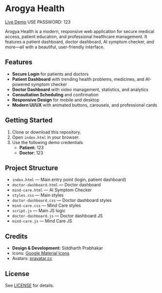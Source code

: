 # Arogya Health

[Live Demo](https://siddharth-prabhakar.github.io/AROGYA/) USE PASSWORD: 123

Arogya Health is a modern, responsive web application for secure medical access, patient education, and professional healthcare management. It features a patient dashboard, doctor dashboard, AI symptom checker, and more—all with a beautiful, user-friendly interface.

## Features
- **Secure Login** for patients and doctors
- **Patient Dashboard** with trending health problems, medicines, and AI-powered symptom checker
- **Doctor Dashboard** with video management, statistics, and analytics
- **Consultation Scheduling** and confirmation
- **Responsive Design** for mobile and desktop
- **Modern UI/UX** with animated buttons, carousels, and professional cards

## Getting Started
1. Clone or download this repository.
2. Open `index.html` in your browser.
3. Use the following demo credentials
   - **Patient:** 123
   - **Doctor:** 123

## Project Structure
- `index.html` — Main entry point (login, patient dashboard)
- `doctor-dashboard.html` — Doctor dashboard
- `mind-care.html` — AI Symptom Checker
- `styles.css` — Main styles
- `doctor-dashboard.css` — Doctor dashboard styles
- `mind-care.css` — Mind Care styles
- `script.js` — Main JS logic
- `doctor-dashboard.js` — Doctor dashboard JS
- `mind-care.js` — Mind Care JS

## Credits
- **Design & Development:** Siddharth Prabhakar
- Icons: [Google Material Icons](https://fonts.google.com/icons)
- Avatars: [pravatar.cc](https://pravatar.cc/)

## License
See [LICENSE](LICENSE) for details.

